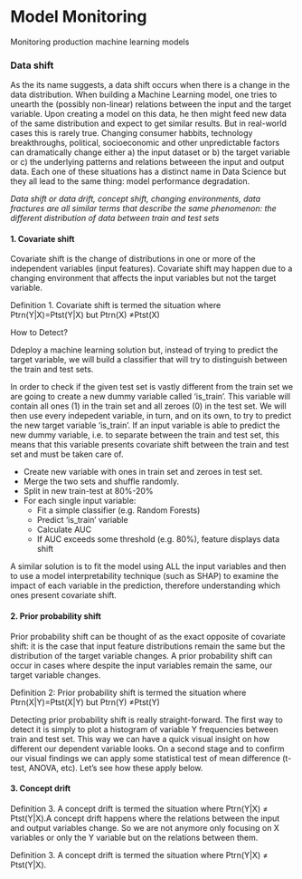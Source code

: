 # Model Monitoring

Monitoring production machine learning models

### Data shift
As the its name suggests, a data shift occurs when there is a change in the data distribution. When building a Machine Learning model, one tries to unearth the (possibly non-linear) relations between the input and the target variable. Upon creating a model on this data, he then might feed new data of the same distribution and expect to get similar results. But in real-world cases this is rarely true. Changing consumer habbits, technology breakthroughs, political, socioeconomic and other unpredictable factors can dramatically change either a) the input dataset or b) the target variable or c) the underlying patterns and relations betweeen the input and output data. Each one of these situations has a distinct name in Data Science but they all lead to the same thing: model performance degradation.

_Data shift or data drift, concept shift, changing environments, data fractures are all similar terms that describe the same phenomenon: the different distribution of data between train and test sets_

#### 1. Covariate shift

Covariate shift is the change of distributions in one or more of the independent variables (input features). Covariate shift may happen due to a changing environment that affects the input variables but not the target variable.

Definition 1. Covariate shift is termed the situation where Ptrn(Y|X)=Ptst(Y|X) but Ptrn(X) ≠Ptst(X)

How to Detect?

Ddeploy a machine learning solution but, instead of trying to predict the target variable, we will build a classifier that will try to distinguish between the train and test sets. 

In order to check if the given test set is vastly different from the train set we are going to create a new dummy variable called ‘is_train’. This variable will contain all ones (1) in the train set and all zeroes (0) in the test set. We will then use every indepedent variable, in turn, and on its own, to try to predict the new target variable ‘is_train’. If an input variable is able to predict the new dummy variable, i.e. to separate between the train and test set, this means that this variable presents covariate shift between the train and test set and must be taken care of. 

- Create new variable with ones in train set and zeroes in test set.
- Merge the two sets and shuffle randomly.
- Split in new train-test at 80%-20%
- For each single input variable:
  - Fit a simple classifier (e.g. Random Forests)
  - Predict ‘is_train’ variable
  - Calculate AUC
  - If AUC exceeds some threshold (e.g. 80%), feature displays data shift
  
A similar solution is to fit the model using ALL the input variables and then to use a model interpretability technique (such as SHAP) to examine the impact of each variable in the prediction, therefore understanding which ones present covariate shift.

#### 2. Prior probability shift

Prior probability shift can be thought of as the exact opposite of covariate shift: it is the case that input feature distributions remain the same but the distribution of the target variable changes. A prior probability shift can occur in cases where despite the input variables remain the same, our target variable changes. 

Definition 2: Prior probability shift is termed the situation where Ptrn(X|Y)=Ptst(X|Y) but Ptrn(Y) ≠Ptst(Y)

Detecting prior probability shift is really straight-forward. The first way to detect it is simply to plot a histogram of variable Y frequencies between train and test set. This way we can have a quick visual insight on how different our dependent variable looks. On a second stage and to confirm our visual findings we can apply some statistical test of mean difference (t-test, ANOVA, etc). Let’s see how these apply below.

#### 3. Concept drift

Definition 3. A concept drift is termed the situation where Ptrn(Y|X) ≠ Ptst(Y|X).A concept drift happens where the relations between the input and output variables change. So we are not anymore only focusing on X variables or only the Y variable but on the relations between them. 

Definition 3. A concept drift is termed the situation where Ptrn(Y|X) ≠ Ptst(Y|X).



